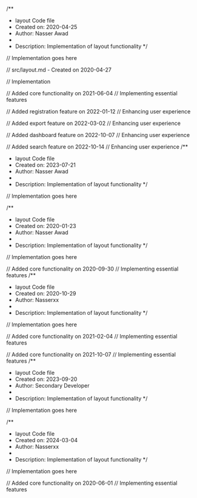 /**
 * layout Code file
 * Created on: 2020-04-25
 * Author: Nasser Awad
 *
 * Description: Implementation of layout functionality
 */
 
// Implementation goes here

// src/layout.md - Created on 2020-04-27

// Implementation

// Added core functionality on 2021-06-04
// Implementing essential features

// Added registration feature on 2022-01-12
// Enhancing user experience

// Added export feature on 2022-03-02
// Enhancing user experience

// Added dashboard feature on 2022-10-07
// Enhancing user experience

// Added search feature on 2022-10-14
// Enhancing user experience
/**
 * layout Code file
 * Created on: 2023-07-21
 * Author: Nasser Awad
 *
 * Description: Implementation of layout functionality
 */
 
// Implementation goes here

/**
 * layout Code file
 * Created on: 2020-01-23
 * Author: Nasser Awad
 *
 * Description: Implementation of layout functionality
 */
 
// Implementation goes here


// Added core functionality on 2020-09-30
// Implementing essential features
/**
 * layout Code file
 * Created on: 2020-10-29
 * Author: Nasserxx
 *
 * Description: Implementation of layout functionality
 */
 
// Implementation goes here


// Added core functionality on 2021-02-04
// Implementing essential features

// Added core functionality on 2021-10-07
// Implementing essential features
/**
 * layout Code file
 * Created on: 2023-09-20
 * Author: Secondary Developer
 *
 * Description: Implementation of layout functionality
 */
 
// Implementation goes here

/**
 * layout Code file
 * Created on: 2024-03-04
 * Author: Nasserxx
 *
 * Description: Implementation of layout functionality
 */
 
// Implementation goes here


// Added core functionality on 2020-06-01
// Implementing essential features
